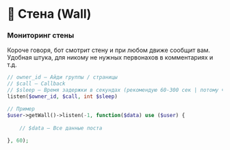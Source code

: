 # 🧱 Стена (Wall) 

### Мониторинг стены 

Короче говоря, бот смотрит стену и при любом движе сообщит вам. Удобная штука, для никому не нужных первонахов в комментариях и т.д.

``` php
// owner_id — Айди группы / страницы
// $call — Callback
// $sleep — Время задержки в секундах (рекомендую 60-300 сек | потому что летит флуд контроль с токена пользователя)
listen($owner_id, $call, int $sleep)

// Пример
$user->getWall()->listen(-1, function($data) use ($user) {
    
    // $data — Все данные поста
    
}, 60);
```
